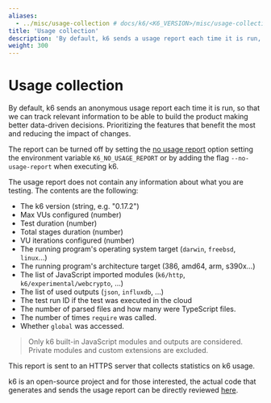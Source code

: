 ```yaml
---
aliases:
  - ../misc/usage-collection # docs/k6/<K6_VERSION>/misc/usage-collection
title: 'Usage collection'
description: 'By default, k6 sends a usage report each time it is run, so that we can track how often people use it. This report can be turned off by setting an environment variable or option.'
weight: 300
---
```


# Usage collection

By default, k6 sends an anonymous usage report each time it is run, so that we can track relevant information to be able to build the product making better data-driven decisions. Prioritizing the features that benefit the most and reducing the impact of changes.

The report can be turned off by setting the [no usage report](https://grafana.com/docs/k6/<K6_VERSION>/using-k6/k6-options/reference/#no-usage-report) option setting the environment variable `K6_NO_USAGE_REPORT` or by adding the flag `--no-usage-report` when executing k6.

The usage report does not contain any information about what you are testing. The contents are the following:

- The k6 version (string, e.g. "0.17.2")
- Max VUs configured (number)
- Test duration (number)
- Total stages duration (number)
- VU iterations configured (number)
- The running program's operating system target (`darwin`, `freebsd`, `linux`...)
- The running program's architecture target (386, amd64, arm, s390x...)
- The list of JavaScript imported modules (`k6/http`, `k6/experimental/webcrypto`, ...)
- The list of used outputs (`json`, `influxdb`, ...)
- The test run ID if the test was executed in the cloud
- The number of parsed files and how many were TypeScript files.
- The number of times `require` was called.
- Whether `global` was accessed.

> Only k6 built-in JavaScript modules and outputs are considered. Private modules and custom extensions are excluded.

This report is sent to an HTTPS server that collects statistics on k6 usage.

k6 is an open-source project and for those interested, the actual code that generates and sends the usage report can be directly reviewed [here](https://github.com/grafana/k6/blob/d031d2b65e9e28143742b4b109f383e6b103ab31/cmd/report.go).
